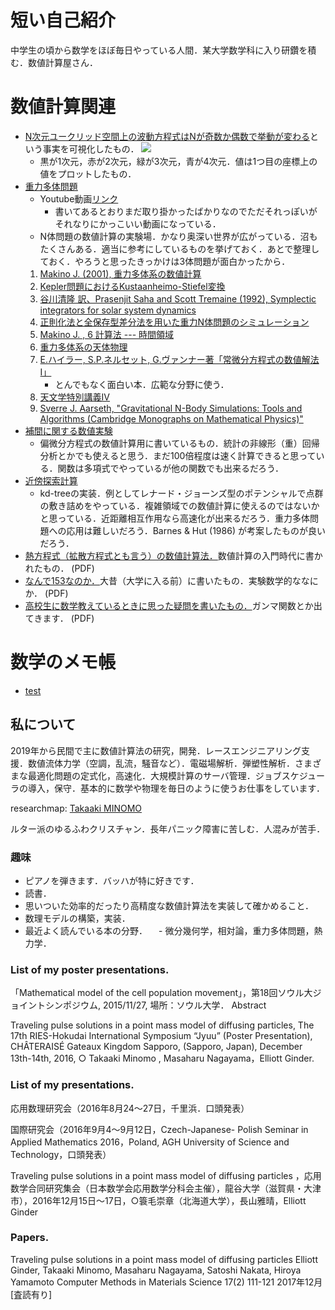 <script type="text/x-mathjax-config">MathJax.Hub.Config({tex2jax:{inlineMath:[['\$','\$'],['\\(','\\)']],processEscapes:true},CommonHTML: {matchFontHeight:false}});</script>
<script type="text/javascript" async src="https://cdnjs.cloudflare.com/ajax/libs/mathjax/2.7.1/MathJax.js?config=TeX-MML-AM_CHTML"></script>


# 短い自己紹介

中学生の頃から数学をほぼ毎日やっている人間．某大学数学科に入り研鑽を積む．数値計算屋さん．

# 数値計算関連

- [N次元ユークリッド空間上の波動方程式はNが奇数か偶数で挙動が変わる](https://github.com/mino2357/wave_equation_difference_between_3d_and_4d)という事実を可視化したもの．
![](images/wave_1_2_3_4d.gif)
  - 黒が1次元，赤が2次元，緑が3次元，青が4次元．値は1つ目の座標上の値をプロットしたもの．
- [重力多体問題](https://github.com/mino2357/N-body-Scrapbox)
  - Youtube動画[リンク](https://youtu.be/9ut9rDGyVLY)
    - 書いてあるとおりまだ取り掛かったばかりなのでただそれっぽいがそれなりにかっこいい動画になっている．
  - N体問題の数値計算の実験場．かなり奥深い世界が広がっている．沼もたくさんある．適当に参考にしているものを挙げておく．あとで整理しておく．やろうと思ったきっかけは3体問題が面白かったから．
  1. [Makino J. (2001), 重力多体系の数値計算](https://repository.kulib.kyoto-u.ac.jp/dspace/bitstream/2433/97012/1/KJ00004711437.pdf)
  2. [Kepler問題におけるKustaanheimo-Stiefel変換](https://osanshouo.github.io/blog/2021/04/12-kustaanheimo-stiefel/)
  3. [谷川清隆 訳、Prasenjit Saha and Scott Tremaine (1992), Symplectic integrators for solar system dynamics](http://th.nao.ac.jp/MEMBER/tanikawa/list08/saha/st1.pdf)
  4. [正則化法と全保存型差分法を用いた重力N体問題のシミュレーション](https://catalog.lib.kyushu-u.ac.jp/opac_download_md/14286/Article_No_14.pdf)
  5. [Makino J. , 6 計算法 --- 時間領域](https://jun-makino.sakura.ne.jp/papers/bussei-nbody/node7.html)
  6. [重力多体系の天体物理](https://jun-makino.sakura.ne.jp/talks/waseda-kougi-2006.pdf)
  7. [E.ハイラー, S.P.ネルセット, G.ヴァンナー著「常微分方程式の数値解法 I」](https://www.maruzen-publishing.co.jp/item/b294285.html)
     - とんでもなく面白い本．広範な分野に使う．
  8. [天文学特別講義IV](https://jun-makino.sakura.ne.jp/kougi/stellar_dynamics_2009/note1/note1-e.html)
  9.  [Sverre J. Aarseth, "Gravitational N-Body Simulations: Tools and Algorithms (Cambridge Monographs on Mathematical Physics)"](https://www.cambridge.org/core/books/gravitational-nbody-simulations/A5D1D86EA634C9D354B7C82C029D6933)
- [補間に関する数値実験](https://github.com/mino2357/interpolation-in-regression)
  - 偏微分方程式の数値計算用に書いているもの．統計の非線形（重）回帰分析とかでも使えると思う．まだ100倍程度は速く計算できると思っている．関数は多項式でやっているが他の関数でも出来るだろう．
- [近傍探索計算](https://github.com/mino2357/nearest_neighbor_search)
  - kd-treeの実装．例としてレナード・ジョーンズ型のポテンシャルで点群の敷き詰めをやっている．複雑領域での数値計算に使えるのではないかと思っている．近距離相互作用なら高速化が出来るだろう．重力多体問題への応用は難しいだろう．Barnes & Hut (1986) が考案したものが良いだろう．
- [熱方程式（拡散方程式とも言う）の数値計算法．](docs/pdf_files/Heat_equation.pdf)数値計算の入門時代に書かれたもの． (PDF)
- [なんで153なのか．](docs/pdf_files/dmath.pdf)大昔（大学に入る前）に書いたもの．実験数学的ななにか． (PDF)
- [高校生に数学教えているときに思った疑問を書いたもの．](docs/pdf_files/bubunnbunnsuubunnkai.pdf)ガンマ関数とか出てきます． (PDF)

# 数学のメモ帳

- [test](docs/test01.md)

## 私について

2019年から民間で主に数値計算法の研究，開発．レースエンジニアリング支援．数値流体力学（空調，乱流，騒音など）．電磁場解析．弾塑性解析．さまざまな最適化問題の定式化，高速化．大規模計算のサーバ管理．ジョブスケジューラの導入，保守．基本的に数学や物理を毎日のように使うお仕事をしています．

researchmap: [Takaaki MINOMO](https://researchmap.jp/t_minomo/?lang=japanese)

ルター派のゆるふわクリスチャン．長年パニック障害に苦しむ．人混みが苦手．

### 趣味

- ピアノを弾きます．バッハが特に好きです．
- 読書．
- 思いついた効率的だったり高精度な数値計算法を実装して確かめること．
- 数理モデルの構築，実装．
- 最近よく読んでいる本の分野．
　- 微分幾何学，相対論，重力多体問題，熱力学．

### List of my poster presentations.
「Mathematical model of the cell population movement」，第18回ソウル大ジョイントシンポジウム, 2015/11/27, 場所：ソウル大学． Abstract

Traveling pulse solutions in a point mass model of diffusing particles, The 17th RIES-Hokudai International Symposium “Jyuu” (Poster Presentation), CHÂTERAISÉ Gateaux Kingdom Sapporo, (Sapporo, Japan), December 13th-14th, 2016, ○ Takaaki Minomo , Masaharu Nagayama，Elliott Ginder.

### List of my presentations.
応用数理研究会（2016年8月24～27日，千里浜．口頭発表）

国際研究会（2016年9月4～9月12日，Czech-Japanese- Polish Seminar in Applied Mathematics 2016，Poland, AGH University of Science and Technology，口頭発表）

Traveling pulse solutions in a point mass model of diffusing particles ，応用数学合同研究集会（日本数学会応用数学分科会主催），龍谷大学（滋賀県・大津市），2016年12月15日〜17日，○簑毛崇章（北海道大学），長山雅晴，Elliott Ginder

### Papers.
Traveling pulse solutions in a point mass model of diffusing particles
Elliott Ginder, Takaaki Minomo, Masaharu Nagayama, Satoshi Nakata, Hiroya Yamamoto Computer Methods in Materials Science 17(2) 111-121 2017年12月 [査読有り]
